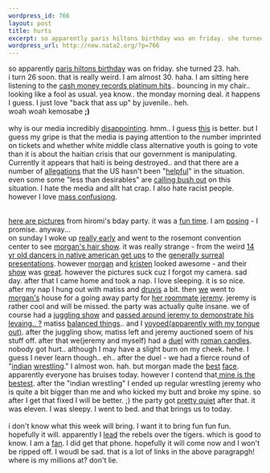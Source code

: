 ```yaml
--- 
wordpress_id: 766
layout: post
title: hurts
excerpt: so apparently paris hiltons birthday was on friday. she turned 23. hah. i turn 26 soon. that is really weird. I am almost 30. haha. I am sitting here listening to the cash money records platinum hits.. bouncing in my chair.. looking like a fool as usual. yea know.. the...
wordpress_url: http://new.nata2.org/?p=766
---
```

so apparently <a href="http://thesmokinggun.com/archive/parisbook12.html">paris hiltons birthday</a> was on friday. she turned 23. hah. <br/>i turn 26 soon. that is really weird. I am almost 30. haha. I am sitting here listening to the <a href="http://www.cashmoney-records.com/cashmoney.htm">cash money records platinum hits</a>.. bouncing in my chair.. looking like a fool as usual. yea know.. the monday morning deal. it happens I guess. I just love "back that ass up" by juvenile.. heh. <br/>woah woah kemosabe <b>;)</b><br/><br/>why is our media incredibly <a href="http://www.local6.com/news/2885386/detail.html">disappointing</a>. hmm.. I guess <a href="http://story.news.yahoo.com/news?tmpl=story&u=/ap/20040225/ap_en_mu/punk_voter_6">this</a> is better. but I guess my gripe is that the media is paying attention to the number imprinted on tickets and whether white middle class alternative youth is going to vote than it is about the haitian crisis that our government is manipulating. Currently it appears that haiti is being destroyed.. and that there are a number of <a href="http://news.yahoo.com/news?tmpl=story2&cid=589&u=/ap/20040301/ap_on_re_la_am_ca/us_haiti_18&printer=1">allegations</a> that the US hasn't been "<a href="http://www.boston.com/news/nation/articles/2004/03/01/bush_administration_assailed_as_withholding_support/">helpful</a>" in the situation. even some some "less than desirables" are <a href="http://story.news.yahoo.com/news?tmpl=story&cid=586&ncid=586&e=7&u=/nm/20040301/wl_nm/venezuela_dc">calling bush out</a> on this situation. I hate the media and allt hat crap. I also hate racist people. however I love <a href="http://story.news.yahoo.com/news?tmpl=story&u=/ap/20040228/ap_on_re_mi_ea/bin_laden&cid=540&ncid=716">mass confusiong</a>.<br/><br/>

<a href="http://nata2.info/?path=pictures%2Fevents%2Fhiromis_bday_03">here are pictures</a> from hiromi's bday party. it was a <a href="http://nata2.info/?path=pictures%2Fevents%2Fhiromis_bday_03&img=parties%20007.jpg">fun time</a>. I am <a href="http://nata2.info/?path=pictures%2Fevents%2Fhiromis_bday_03&img=parties%20024.jpg">posing</a> - I promise. anyway... <br/>on sunday I woke up <a href="http://www.nata2.info/?path=pictures%2Fmisc%2Fphone_camera%2Fphotolog&img=1078064523-t610(2).jpg">really early</a> and went to the rosemont convention center to see <a href="http://www.nata2.info/?path=pictures%2Fmisc%2Fphone_camera%2Fphotolog&img=1078074112-t610(4).jpg">morgan's hair show</a>. it was really strange - from the weird <a href="http://www.nata2.info/?path=pictures%2Fmisc%2Fphone_camera%2Fphotolog&img=1078068253-t610(2).jpg">14 yr old dancers in native american get ups</a> to the <a href="http://www.nata2.info/?path=pictures%2Fmisc%2Fphone_camera%2Fphotolog&img=1078067932-t610(2).jpg">generally surreal presentations</a>. however <a href="http://www.nata2.info/?path=pictures%2Fmisc%2Fphone_camera%2Fphotolog&img=1078076339-t610(4).jpg">morgan</a> and <a href="http://www.nata2.info/?path=pictures%2Fmisc%2Fphone_camera%2Fphotolog&img=1078075576-t610(4).jpg">kristen</a> looked awesome - and their <a href="http://www.nata2.info/?path=pictures%2Fmisc%2Fphone_camera%2Fphotolog&img=1078080481-t610(3).jpg">show</a> was <a href="http://www.nata2.info/?path=pictures%2Fmisc%2Fphone_camera%2Fphotolog&img=1078080543-t610(2).jpg">great</a>. however the pictures suck cuz I forgot my camera. sad day. after that I came home and took a nap. I love sleeping. it is so nice. after my nap I hung out with matiss and <a href="http://www.nata2.info/?path=pictures%2Fmisc%2Fphone_camera%2Fphotolog&img=1078096926-t610(2).jpg">druvis</a> a bit. then <a href="http://www.nata2.info/?path=pictures%2Fevents%2Fjeremys_going_away_party&img=parties%20034.jpg">we</a> went to <a href="http://www.nata2.info/?path=pictures%2Fevents%2Fjeremys_going_away_party&img=parties%20056.jpg">morgan's</a> house for a going away party for <a href="http://www.nata2.info/?path=pictures%2Fevents%2Fjeremys_going_away_party&img=parties%20060.jpg">her roommate jeremy</a>. jeremy is rather cool and will be missed. the party was actually quite insane. we of course had a <a href="http://www.nata2.info/?path=pictures%2Fevents%2Fjeremys_going_away_party&img=parties%20055.jpg">juggling show</a> and <a href="http://www.nata2.info/?path=pictures%2Fevents%2Fjeremys_going_away_party&img=parties%20048.jpg">passed around jeremy to demonstrate his levaing.. ?</a> matiss <a href="http://www.nata2.info/?path=pictures%2Fevents%2Fjeremys_going_away_party&img=parties%20041.jpg">balanced things</a>.. and I <a href="http://www.nata2.info/?path=pictures%2Fevents%2Fjeremys_going_away_party&img=parties%20038.jpg">yoyoed(apparently with my tongue out)</a>. after the juggling show, matiss left and jeremy auctioned soem of his stuff off. after that we(jeremy and myself) had a <a href="http://www.nata2.info/?path=pictures%2Fevents%2Fjeremys_going_away_party&img=parties%20073.jpg">duel</a> with <a href="http://www.nata2.info/?path=pictures%2Fevents%2Fjeremys_going_away_party&img=parties%20074.jpg">roman candles</a>. nobody got hurt.. although I may have a slight burn on my cheek. hehe. I guess I never learn though.. eh.. after the duel - we had a fierce round of "<a href="http://www.nata2.info/?path=pictures%2Fevents%2Fjeremys_going_away_party&img=parties%20119.jpg">indian</a> <a href="http://www.nata2.info/?path=pictures%2Fevents%2Fjeremys_going_away_party&img=parties%20107.jpg">wrestling</a>." I almost won. hah. but morgan made the <a href="http://www.nata2.info/?path=pictures%2Fevents%2Fjeremys_going_away_party&img=parties%20115.jpg">best</a> <a href="http://www.nata2.info/?path=pictures%2Fevents%2Fjeremys_going_away_party&img=parties%20116.jpg">face</a>. apparently everyone has bruises today. however I contend that<a href="http://www.nata2.info/?path=pictures%2Fmisc%2Fphone_camera%2Fphotolog&img=1078161951-t610(2).jpg"> mine is the bestest</a>. after the "indian wrestling" I ended up regular wrestling jeremy who is quite a bit bigger than me and who kicked my butt and broke my spine. so after I get that fixed I will be better. ;) the party got <a href="http://nata2.info/?path=pictures%2Fevents%2Fjeremys_going_away_party&img=parties%20143.jpg">pretty quiet</a> after that. it was eleven. I was sleepy. I went to bed. and that brings us to today. <br/><br/>
i don't know what this week will bring. I want it to bring fun fun fun. hopefully it will. apparently I <a href="http://www.tallahassee.com/mld/sunherald/sports/colleges/university_of_mississippi/7766850.htm">lead</a> the rebels over the tigers. which is good to know. I am a <a href="http://www.nata2.info/?path=pictures%2Fevents%2Fjeremys_going_away_party&img=parties%20134.jpg">fan</a>. I did get that phone. hopefully it will come now and I won't be ripped off. I woudl be sad. that is a lot of links in the above paragrapgh! where is my millions at? don't lie.
